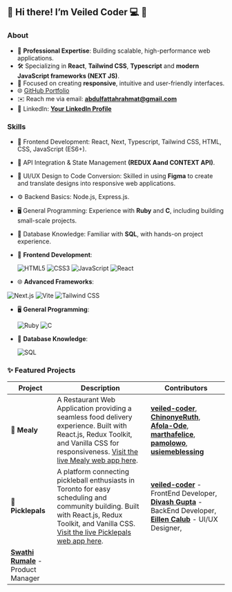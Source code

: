 ## 👋 Hi there! I’m Veiled Coder 💻 👋

### **About** 
- 💼 **Professional Expertise**: Building scalable, high-performance web applications.  
- 🛠️ Specializing in **React**, **Tailwind CSS**, **Typescript** and **modern JavaScript frameworks (NEXT JS)**.  
- 🎯 Focused on creating **responsive**, intuitive and user-friendly interfaces.
- 🌐 [GitHub Portfolio](https://github.com/veiled-coder2)  
- ✉️ Reach me via email: **[abdulfattahrahmat@gmail.com](mailto:youremail@example.com)**  
- 💼 LinkedIn: **[Your LinkedIn Profile](https://www.linkedin.com/in/rahmat-abdulfattah-2322531ab/)**  

### **Skills**  
- 🚀 Frontend Development: React, Next, Typescript, Tailwind CSS, HTML, CSS, JavaScript (ES6+).  
- 🔗 API Integration & State Management **(REDUX Aand CONTEXT API)**.  
- 🎨 UI/UX Design to Code Conversion: Skilled in using **Figma** to create and translate designs into responsive web applications.  
- ⚙️ Backend Basics: Node.js, Express.js.  
- 🖥️ General Programming: Experience with **Ruby** and **C**, including building small-scale projects.  
- 💾 Database Knowledge: Familiar with **SQL**, with hands-on project experience.
  
- 🚀 **Frontend Development**:
  
  ![HTML5](https://img.shields.io/badge/HTML5-E34F26?style=flat&logo=html5&logoColor=white)   ![CSS3](https://img.shields.io/badge/CSS3-1572B6?style=flat&logo=css3&logoColor=white)    ![JavaScript](https://img.shields.io/badge/JavaScript-F7DF1E?style=flat&logo=javascript&logoColor=black)    ![React](https://img.shields.io/badge/React-61DAFB?style=flat&logo=react&logoColor=black)  
 
 - 🌐 **Advanced Frameworks**:
   
  ![Next.js](https://img.shields.io/badge/Next.js-000000?style=flat&logo=nextdotjs&logoColor=white)  ![Vite](https://img.shields.io/badge/Vite-646CFF?style=flat&logo=vite&logoColor=white)    ![Tailwind CSS](https://img.shields.io/badge/Tailwind_CSS-38B2AC?style=flat&logo=tailwind-css&logoColor=white)  

- 🖥️ **General Programming**:
  
  ![Ruby](https://img.shields.io/badge/Ruby-CC342D?style=flat&logo=ruby&logoColor=white)    ![C](https://img.shields.io/badge/C-A8B9CC?style=flat&logo=c&logoColor=white)  

- 💾 **Database Knowledge**:
  
  ![SQL](https://img.shields.io/badge/SQL-003B57?style=flat&logo=database&logoColor=white)

### ✨ **Featured Projects**

| Project | Description | Contributors |
| ------- | ----------- | ------------ |
| 🍔 **Mealy** | A Restaurant Web Application providing a seamless food delivery experience. Built with React.js, Redux Toolkit, and Vanilla CSS for responsiveness. [Visit the live Mealy web app here](https://mealy4u.netlify.app/). | **[veiled-coder](https://github.com/veiled-coder)**, **[ChinonyeRuth](https://github.com/ChinonyeRuth)**, **[Afola-Ode](https://github.com/Afola-Ode)**, **[marthafelice](https://github.com/marthafelice)**, **[pamolowo](https://github.com/pamolowo)**, **[usiemeblessing](https://github.com/usiemeblessing)** |
| 🏓 **Picklepals** | A platform connecting pickleball enthusiasts in Toronto for easy scheduling and community building. Built with React.js, Redux Toolkit, and Vanilla CSS. [Visit the live Picklepals web app here](https://picklepals.netlify.app/). | **[veiled-coder](https://github.com/veiled-coder2)** - FrontEnd Developer, **[Divash Gupta](https://github.com/Divxsh)** - BackEnd Developer, **[Eillen Calub](https://www.linkedin.com/in/eileen-calub/)** - UI/UX Designer,
**[Swathi Rumale](https://www.linkedin.com/in/swathi-rumale-542174b6/)** - Product Manager |




